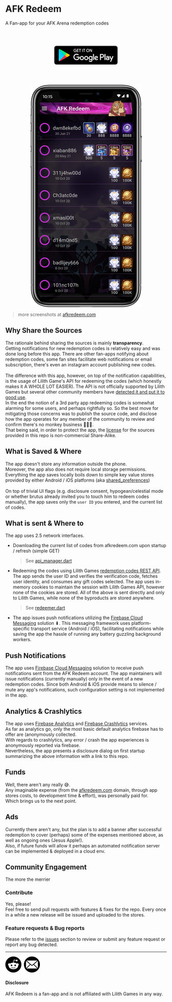 # AFK Redeem

A Fan-app for your AFK Arena redemption codes

<br/>
<br/>
<p align="center">
    <a href="https://play.google.com/store/apps">
        <img align="center"
             src="README.images/google-play-badge.png"
             alt="Google Play badge">
    </a>
</p>
<br/>
<br/>
<p align="center">
    <img align="center"
         src="README.images/1-main.png"
         alt="AFK Redeem screenshot">
</p>

> more screenshots at [afkredeem.com][afk-redeem]

## Why Share the Sources
The rationale behind sharing the sources is mainly **transparency**.\
Getting notifications for new redemption codes is relatively easy and was done long before this app.
There are other fan-apps notifying about redemption codes, some fan sites facilitate web notifications or email subscription,
there's even an instagram account publishing new codes.\
\
The difference with this app, however, on top of the notification capabilities,
is the usage of Lilith Game's API for redeeming the codes (which honestly makes it A WHOLE LOT EASIER).
The API is not officially supported by Lilith Games but several other community members
have [detected it and put it to good use][reddit-redemption-api].\
In the end the notion of a 3rd party app redeeming codes is somewhat alarming for some users, and perhaps rightfully so.
So the best move for mitigating those concerns was to publish the source code,
and disclose how the app operates for any member of the community to review and confirm there's no monkey business 🙉🙈🙊.\
That being said, in order to protect the app, the [license] for the sources provided in this repo is non-commercial Share-Alike.

## What is Saved & Where
The app doesn't store any information outside the phone.\
Moreover, the app also does not require local storage permissions.\
Everything the app saves locally boils down to simple key value stores provided by either Android / iOS platforms (aka [shared_preferences])\
\
On top of trivial UI flags (e.g. disclosure consent, hypogean/celestial mode or whether brutus already invited you to touch him to redeem codes manually),
the app saves only the `user ID` you entered, and the current list of codes.

## What is sent & Where to
The app uses 2.5 network interfaces.
- Downloading the current list of codes from afkredeem.com upon startup / refresh (simple GET)
  > See [api_manager.dart]
- Redeeming the codes using Lilith Games [redemption codes REST API][reddit-redemption-api].\
  The app sends the user ID and verifies the verification code, fetches user identity, and consumes any gift codes selected.
  The app uses in-memory cookies to maintain the session with Lilith Games API, however none of the cookies are stored.
  All of the above is sent directly and only to Lilith Games, while none of the byproducts are stored anywhere.
  > See [redeemer.dart]
- The app issues push notifications utilizing the [Firebase Cloud Messaging][firebase-messaging] solution ⬇.
  This messaging framework uses platform-specific transport service (Android / iOS),
  facilitating notifications while saving the app the hassle of running any battery guzzling background workers.

## Push Notifications
The app uses [Firebase Cloud Messaging][firebase-messaging] solution to receive push notifications sent from the AFK Redeem account.
The app maintainers will issue notifications (currently manually) only in the event of a new redemption codes.
Since both Android & iOS provide means to silence / mute any app's notifications, such configuration setting is not implemented in the app.

## Analytics & Crashlytics
The app uses [Firebase Analytics][firebase-analytics] and [Firebase Crashlytics][firebase-crashlytics] services.\
As far as analytics go, only the most basic default analytics firebase has to offer are (anonymously collected.\
With regards to crashlytics, any error / crash the app experiences is anonymously reported via firebase.\
Nevertheless, the app presents a disclosure dialog on first startup summarizing the above information with a link to this repo.

## Funds
Well, there aren't any really 😅.\
Any imaginable expense (from the [afkredeem.com][afk-redeem] domain, through app stores costs, to development time & effort), was personally paid for.\
Which brings us to the next point.

## Ads
Currently there aren't any, but the plan is to add a banner after successful redemption to cover (perhaps) some of the expenses mentioned above, as well as ongoing ones (Jesus Apple!).\
Also, if future funds will allow it perhaps an automated notification server can be implemented & deployed in a cloud env.

## Community Engagement
The more the merrier
### Contribute
Yes, please!\
Feel free to send pull requests with features & fixes for the repo. Every once in a while a new release will be issued and uploaded to the stores.
### Feature requests & Bug reports
Please refer to the [issues] section to review or submit any feature request or report any bug detected.

----

[![reddit](README.images/reddit.png)][reddit-account]&nbsp; [![email](README.images/email.png)][email]

#### Disclosure
AFK Redeem is a fan-app and is not affiliated with Lilith Games in any way.

[reddit-redemption-api]: https://www.reddit.com/r/afkarena/comments/nyvv6l/api_endpoints/
[afk-redeem]: https://afkredeem.com
[shared_preferences]: https://pub.dev/packages/shared_preferences
[firebase-messaging]: https://firebase.google.com/docs/cloud-messaging
[firebase-analytics]: https://firebase.google.com/docs/analytics
[firebase-crashlytics]: https://firebase.google.com/docs/crashlytics
[reddit-account]: https://www.reddit.com/u/-ConanTheLibrarian-
[email]: mailto:afkredeem@gmail.com

[license]: LICENSE.md
[api_manager.dart]: lib/data/services/afk_redeem_api.dart
[redeemer.dart]: lib/data/services/code_redeemer.dart
[issues]: https://github.com/afkredeem/afkredeem-flutter/issues